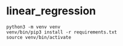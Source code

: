 # linear_regression

```
python3 -m venv venv
venv/bin/pip3 install -r requirements.txt
source venv/bin/activate
```